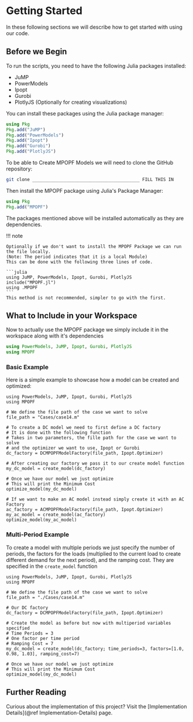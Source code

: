 # Getting Started

In these following sections we will describe how to get started with using our code.

## Before we Begin

To run the scripts, you need to have the following Julia packages installed:

- JuMP
- PowerModels
- Ipopt
- Gurobi
- PlotlyJS (Optionally for creating visualizations)

You can install these packages using the Julia package manager:

```julia
using Pkg
Pkg.add("JuMP")
Pkg.add("PowerModels")
Pkg.add("Ipopt")
Pkg.add("Gurobi")
Pkg.add("PlotlyJS")
```

To be able to Create MPOPF Models we will need to clone the GitHub repository:

```sh
git clone _________________________________________ FILL THIS IN
```

Then install the MPOPF package using Julia's Package Manager:

```julia
using Pkg
Pkg.add("MPOPF")
```

The packages mentioned above will be installed automatically as they are dependencies.

!!! note

    Optionally if we don't want to install the MPOPF Package we can run the file locally.
    (Note: The period indicates that it is a local Module)
    This can be done with the following three lines of code.

    ```julia
    using JuMP, PowerModels, Ipopt, Gurobi, PlotlyJS
    include("MPOPF.jl")
    using .MPOPF
    ```
    This method is not recommended, simpler to go with the first.

## What to Include in your Workspace

Now to actually use the MPOPF package we simply include it in the workspace
along with it's dependencies

```julia
using PowerModels, JuMP, Ipopt, Gurobi, PlotlyJS
using MPOPF
```

### Basic Example

Here is a simple example to showcase how a model can be created and optimized:

```@example
using PowerModels, JuMP, Ipopt, Gurobi, PlotlyJS
using MPOPF

# We define the file path of the case we want to solve
file_path = "Cases/case14.m"

# To create a DC model we need to first define a DC factory
# It is done with the following function
# Takes in two parameters, the fille path for the case we want to solve
# and the optimizer we want to use, Ipopt or Gurobi
dc_factory = DCMPOPFModelFactory(file_path, Ipopt.Optimizer)

# After creating our factory we pass it to our create model function
my_dc_model = create_model(dc_factory)

# Once we have our model we just optimize
# This will print the Minimum Cost
optimize_model(my_dc_model)

# If we want to make an AC model instead simply create it with an AC Factory
ac_factory = ACMPOPFModelFactory(file_path, Ipopt.Optimizer)
my_ac_model = create_model(ac_factory)
optimize_model(my_ac_model)
```

### Multi-Period Example

To create a model with multiple periods we just specify the number of periods, the factors for the loads (multiplied to the current load to create different demand for the next period), and the ramping cost.
They are specified in the `create_model` function

```@example
using PowerModels, JuMP, Ipopt, Gurobi, PlotlyJS
using MPOPF

# We define the file path of the case we want to solve
file_path = "./Cases/case14.m"

# Our DC factory
dc_factory = DCMPOPFModelFactory(file_path, Ipopt.Optimizer)

# Create the model as before but now with multiperiod variables specified
# Time Periods = 3
# One factor per time period
# Ramping Cost = 7
my_dc_model = create_model(dc_factory; time_periods=3, factors=[1.0, 0.98, 1.03], ramping_cost=7)

# Once we have our model we just optimize
# This will print the Minimum Cost
optimize_model(my_dc_model)
```

## Further Reading

Curious about the implementation of this project? Visit the [Implementation Details](@ref Implementation-Details) page.
